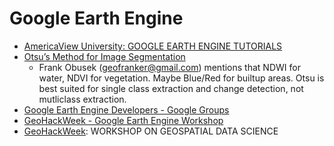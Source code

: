 # Google Earth Engine

* [AmericaView University: GOOGLE EARTH ENGINE TUTORIALS](https://americaview.org/program-areas/education/google-earth-engine-tutorials/)
* [Otsu’s Method for Image Segmentation](https://medium.com/google-earth/otsus-method-for-image-segmentation-f5c48f405e)
  * Frank Obusek (geofranker@gmail.com) mentions that NDWI for water, NDVI for vegetation. Maybe Blue/Red for builtup areas. Otsu is best suited for single class extraction and change detection, not mutliclass extraction.
* [Google Earth Engine Developers - Google Groups](https://groups.google.com/forum/#!forum/google-earth-engine-developers)
* [GeoHackWeek - Google Earth Engine Workshop](https://geohackweek.github.io/GoogleEarthEngine/)
* [GeoHackWeek](https://geohackweek.github.io): WORKSHOP ON GEOSPATIAL DATA SCIENCE
